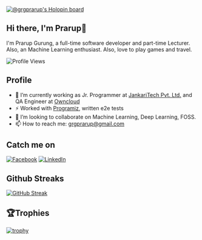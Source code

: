 [![@grgprarup's Holopin board](https://holopin.me/grgprarup)](https://holopin.io/@grgprarup)

## Hi there, I'm Prarup👋
I'm Prarup Gurung, a full-time software developer and part-time Lecturer. Also, an Machine Learning enthusiast. Also, love to play games and travel.

![Profile Views](https://komarev.com/ghpvc/?username=grgprarup&color=blue&style=plastic&label=Profile+Views)
<!--
**grgprarup/grgprarup** is a ✨ _special_ ✨ repository because its `README.md` (this file) appears on your GitHub profile.

Here are some ideas to get you started:

- 🔭 I’m currently working on ...
- 🌱 I’m currently learning ...
- 👯 I’m looking to collaborate on ...
- 🤔 I’m looking for help with ...
- 💬 Ask me about ...
- 📫 How to reach me: ...
- 😄 Pronouns: ...
- ⚡ Fun fact: ...
-->
## Profile
- 🔭 I’m currently working as Jr. Programmer at [JankariTech Pvt. Ltd.](https://www.jankaritech.com/) and QA Engineer at [Owncloud](https://github.com/owncloud)
- ⚡ Worked with [Programiz](https://www.programiz.com/), written e2e tests
- 👯 I’m looking to collaborate on Machine Learning, Deep Learning, FOSS.
- 📫 How to reach me: grgprarup@gmail.com

## Catch me on
[![Facebook](https://img.shields.io/badge/--facebook?label=Facebook&logo=Facebook&style=social)](https://www.facebook.com/DesignGurung)
[![LinkedIn](https://img.shields.io/badge/--linkedin?label=LinkedIn&logo=LinkedIn&style=social)](https://www.linkedin.com/in/prarup-gurung-0a072259/)

## Github Streaks
[![GitHub Streak](https://github-readme-streak-stats.herokuapp.com/?user=grgprarup&theme=dark&fire=red&ring=red&hide_border=true)](https://git.io/streak-stats)

## 🏆Trophies
[![trophy](https://github-profile-trophy.vercel.app/?username=grgprarup&theme=juicyfresh)](https://github.com/ryo-ma/github-profile-trophy)